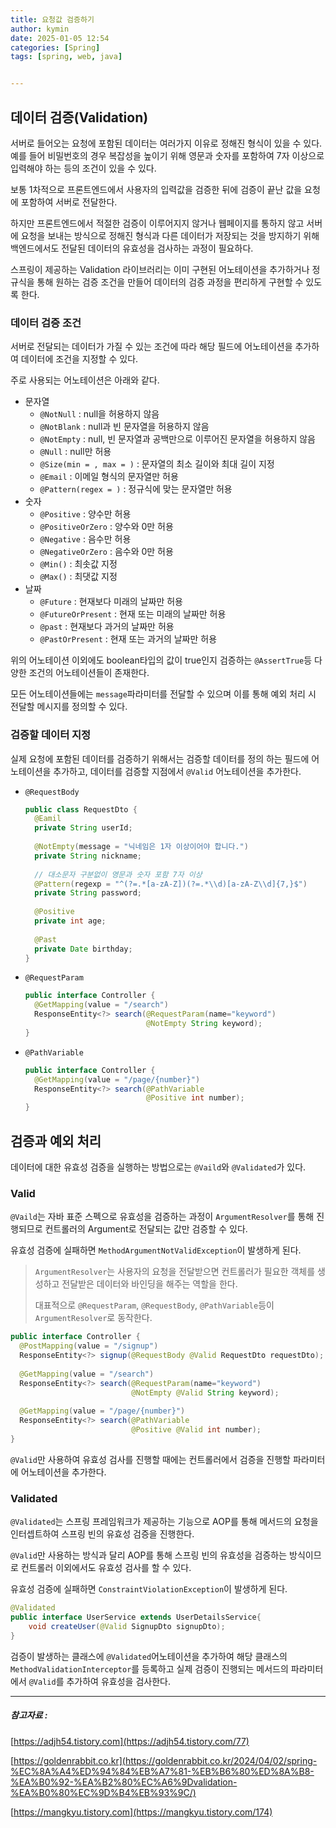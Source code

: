 ```yaml
---
title: 요청값 검증하기
author: kymin
date: 2025-01-05 12:54
categories: [Spring]
tags: [spring, web, java]


---
```


## **데이터 검증(Validation)**

서버로 들어오는 요청에 포함된 데이터는 여러가지 이유로 정해진 형식이 있을 수 있다. 예를 들어 비밀번호의 경우 복잡성을 높이기 위해 영문과 숫자를 포함하여 7자 이상으로 입력해야 하는 등의 조건이 있을 수 있다.

보통 1차적으로 프론트엔드에서 사용자의 입력값을 검증한 뒤에 검증이 끝난 값을 요청에 포함하여 서버로 전달한다.

하지만 프론트엔드에서 적절한 검증이 이루어지지 않거나 웹페이지를 통하지 않고 서버에 요청을 보내는 방식으로 정해진 형식과 다른 데이터가 저장되는 것을 방지하기 위해 백엔드에서도 전달된 데이터의 유효성을 검사하는 과정이 필요하다.

스프링이 제공하는 Validation 라이브러리는 이미 구현된 어노테이션을 추가하거나 정규식을 통해 원하는 검증 조건을 만들어 데이터의 검증 과정을 편리하게 구현할 수 있도록 한다.



### **데이터 검증 조건**

서버로 전달되는 데이터가 가질 수 있는 조건에 따라 해당 필드에 어노테이션을 추가하여 데이터에 조건을 지정할 수 있다.

주로 사용되는 어노테이션은 아래와 같다.

- 문자열
  - `@NotNull` : null을 허용하지 않음
  - `@NotBlank` : null과 빈 문자열을 허용하지 않음
  - `@NotEmpty` : null, 빈 문자열과 공백만으로 이루어진 문자열을 허용하지 않음
  - `@Null` : null만 허용
  - `@Size(min = , max = )` : 문자열의 최소 길이와 최대 길이 지정
  - `@Email` : 이메일 형식의 문자열만 허용
  - `@Pattern(regex = )` : 정규식에 맞는 문자열만 허용
- 숫자
  - `@Positive` : 양수만 허용
  - `@PositiveOrZero` : 양수와 0만 허용
  - `@Negative` : 음수만 허용
  - `@NegativeOrZero` : 음수와 0만 허용
  - `@Min()` : 최솟값 지정
  - `@Max()` : 최댓값 지정
- 날짜
  - `@Future` : 현재보다 미래의 날짜만 허용
  - `@FutureOrPresent` : 현재 또는 미래의 날짜만 허용
  - `@past` : 현재보다 과거의 날짜만 허용
  - `@PastOrPresent` : 현재 또는 과거의 날짜만 허용

위의 어노테이션 이외에도 boolean타입의 값이 true인지 검증하는 `@AssertTrue`등 다양한 조건의 어노테이션들이 존재한다.

모든 어노테이션들에는 `message`파라미터를 전달할 수 있으며 이를 통해 예외 처리 시 전달할 메시지를 정의할 수 있다.



### **검증할 데이터 지정**

실제 요청에 포함된 데이터를 검증하기 위해서는 검증할 데이터를 정의 하는 필드에 어노테이션을 추가하고, 데이터를 검증할 지점에서 `@Valid` 어노테이션을 추가한다.

- `@RequestBody`

  ```java
  public class RequestDto {
    @Eamil
    private String userId;
    
    @NotEmpty(message = "닉네임은 1자 이상이어야 합니다.")
    private String nickname;
    
    // 대소문자 구분없이 영문과 숫자 포함 7자 이상
    @Pattern(regexp = "^(?=.*[a-zA-Z])(?=.*\\d)[a-zA-Z\\d]{7,}$")
    private String password;
    
    @Positive
    private int age;
    
    @Past
    private Date birthday;
  }
  ```

- `@RequestParam`

  ```java
  public interface Controller {
    @GetMapping(value = "/search")
    ResponseEntity<?> search(@RequestParam(name="keyword")
                             @NotEmpty String keyword);
  }
  ```

- `@PathVariable`

  ```java
  public interface Controller {
    @GetMapping(value = "/page/{number}")
    ResponseEntity<?> search(@PathVariable
                             @Positive int number);
  }
  ```

  

## **검증과 예외 처리**

데이터에 대한 유효성 검증을 실행하는 방법으로는 `@Vaild`와 `@Validated`가 있다.

### **Valid**

`@Vaild`는 자바 표준 스펙으로 유효성을 검증하는 과정이 `ArgumentResolver`를 통해 진행되므로 컨트롤러의 Argument로 전달되는 값만 검증할 수 있다.

유효성 검증에 실패하면 `MethodArgumentNotValidException`이 발생하게 된다.

> `ArgumentResolver`는 사용자의 요청을 전달받으면 컨트롤러가 필요한 객체를 생성하고 전달받은 데이터와 바인딩을 해주는 역할을 한다.
>
> 대표적으로  `@RequestParam`, `@RequestBody`, `@PathVariable`등이 `ArgumentResolver`로 동작한다.

```java
public interface Controller {
  @PostMapping(value = "/signup")
  ResponseEntity<?> signup(@RequestBody @Valid RequestDto requestDto);
  
  @GetMapping(value = "/search")
  ResponseEntity<?> search(@RequestParam(name="keyword")
                           @NotEmpty @Valid String keyword);
  
  @GetMapping(value = "/page/{number}")
  ResponseEntity<?> search(@PathVariable
                           @Positive @Valid int number);
}
```

`@Valid`만 사용하여 유효성 검사를 진행할 때에는 컨트롤러에서 검증을 진행할 파라미터에 어노테이션을 추가한다.

### **Validated**

`@Validated`는 스프링 프레임워크가 제공하는 기능으로 AOP를 통해 메서드의 요청을 인터셉트하여 스프링 빈의 유효성 검증을 진행한다.

`@Valid`만 사용하는 방식과 달리 AOP를 통해 스프링 빈의 유효성을 검증하는 방식이므로 컨트롤러 이외에서도 유효성 검사를 할 수 있다.

유효성 검증에 실패하면 `ConstraintViolationException`이 발생하게 된다.

```java
@Validated
public interface UserService extends UserDetailsService{
    void createUser(@Valid SignupDto signupDto);
}
```

검증이 발생하는 클래스에 `@Validated`어노테이션을 추가하여 해당 클래스의 `MethodValidationInterceptor`를 등록하고 실제 검증이 진행되는 메서드의 파라미터에서 `@Valid`를 추가하여 유효성을 검사한다.



-----

##### 참고자료 :

[https://adjh54.tistory.com](https://adjh54.tistory.com/77)

[https://goldenrabbit.co.kr](https://goldenrabbit.co.kr/2024/04/02/spring-%EC%8A%A4%ED%94%84%EB%A7%81-%EB%B6%80%ED%8A%B8-%EA%B0%92-%EA%B2%80%EC%A6%9Dvalidation-%EA%B0%80%EC%9D%B4%EB%93%9C/)

[https://mangkyu.tistory.com](https://mangkyu.tistory.com/174)